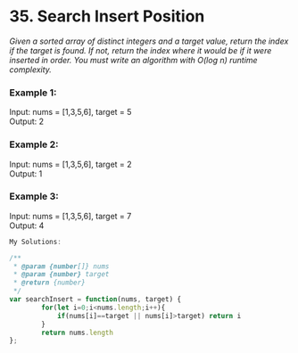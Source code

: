 # 35. Search Insert Position

*Given a sorted array of distinct integers and a target value, return the index if the target is found. If not, return the index where it would be if it were inserted in order.
You must write an algorithm with O(log n) runtime complexity.*

### Example 1:  
Input: nums = [1,3,5,6], target = 5  
Output: 2  

### Example 2:  
Input: nums = [1,3,5,6], target = 2  
Output: 1  

### Example 3:  
Input: nums = [1,3,5,6], target = 7  
Output: 4  

```javascript
My Solutions:

/**
 * @param {number[]} nums
 * @param {number} target
 * @return {number}
 */
var searchInsert = function(nums, target) {
        for(let i=0;i<nums.length;i++){
            if(nums[i]==target || nums[i]>target) return i
        }
        return nums.length
};
```

